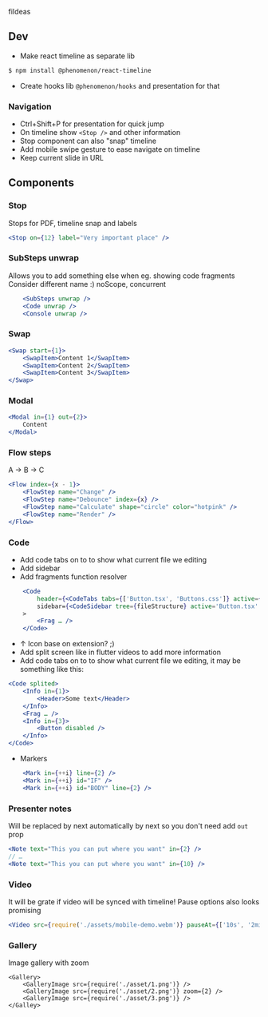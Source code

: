 fiIdeas

## Dev

-   Make react timeline as separate lib

```bash
$ npm install @phenomenon/react-timeline
```

-   Create hooks lib `@phenomenon/hooks` and presentation for that

### Navigation

-   Ctrl+Shift+P for presentation for quick jump
-   On timeline show `<Stop />` and other information
-   Stop component can also "snap" timeline
-   Add mobile swipe gesture to ease navigate on timeline
-   Keep current slide in URL

## Components

### Stop

Stops for PDF, timeline snap and labels

```jsx
<Stop on={12} label="Very important place" />
```

### SubSteps unwrap

Allows you to add something else when eg. showing code fragments
Consider different name :) noScope, concurrent

```jsx
    <SubSteps unwrap />
    <Code unwrap />
    <Console unwrap />
```

### Swap

```jsx
<Swap start={1}>
    <SwapItem>Content 1</SwapItem>
    <SwapItem>Content 2</SwapItem>
    <SwapItem>Content 3</SwapItem>
</Swap>
```

### Modal

```jsx
<Modal in={1} out={2}>
    Content
</Modal>
```

### Flow steps

A → B → C

```jsx
<Flow index={x - 1}>
    <FlowStep name="Change" />
    <FlowStep name="Debounce" index={x} />
    <FlowStep name="Calculate" shape="circle" color="hotpink" />
    <FlowStep name="Render" />
</Flow>
```

### Code

-   Add code tabs on to to show what current file we editing
-   Add sidebar
-   Add fragments function resolver

```jsx
    <Code
        header={<CodeTabs tabs={['Button.tsx', 'Buttons.css']} active={1}>}
        sidebar={<CodeSidebar tree={fileStructure} active='Button.tsx' />}
    >
        <Frag … />
    </Code>
```

-   ↑ Icon base on extension? ;)
-   Add split screen like in flutter videos to add more information
-   Add code tabs on to to show what current file we editing, it may be something like this:

```jsx
<Code splited>
    <Info in={1}>
        <Header>Some text</Header>
    </Info>
    <Frag … />
    <Info in={3}>
        <Button disabled />
    </Info>
</Code>
```

-   Markers

```jsx
    <Mark in={++i} line={2} />
    <Mark in={++i} id="IF" />
    <Mark in={++i} id="BODY" line={2} />
```

### Presenter notes

Will be replaced by next automatically by next so you don't need add `out` prop

```jsx
<Note text="This you can put where you want" in={2} />
// …
<Note text="This you can put where you want" in={10} />
```

### Video

It will be grate if video will be synced with timeline!
Pause options also looks promising

```jsx
<Video src={require('./assets/mobile-demo.webm')} pauseAt={['10s', '2min', '-4min']} />
```

### Gallery

Image gallery with zoom

```tsx
<Gallery>
    <GalleryImage src={require('./asset/1.png')} />
    <GalleryImage src={require('./asset/2.png')} zoom={2} />
    <GalleryImage src={require('./asset/3.png')} />
</Galley>
```

